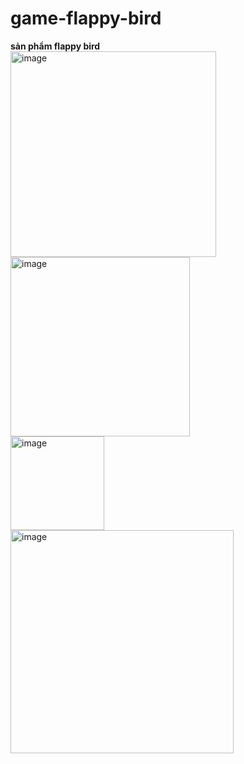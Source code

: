 # game-flappy-bird
<b>sản phẩm flappy bird</b>
<br>
<img width="329" alt="image" src="https://github.com/VuQuangTung2002/game-flappy-bird/assets/144264093/e67f913f-8c29-4e20-acbe-e858dff9f132">
<br>
<img width="287" alt="image" src="https://github.com/VuQuangTung2002/game-flappy-bird/assets/144264093/0b15b26d-2240-433c-ae2a-c5ba28c69dde">
<br>
<img width="150" alt="image" src="https://github.com/VuQuangTung2002/game-flappy-bird/assets/144264093/2587c3de-87bc-4444-98e2-e315e8d77fc1">
<br>
<img width="357" alt="image" src="https://github.com/VuQuangTung2002/game-flappy-bird/assets/144264093/0dac5190-a7da-459b-9a45-825475f55236">
<br>


